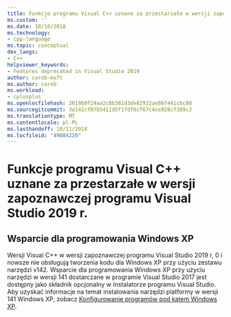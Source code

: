 ```yaml
---
title: Funkcje programu Visual C++ uznane za przestarzałe w wersji zapoznawczej programu Visual Studio 2019 r.
ms.custom: ''
ms.date: 10/10/2018
ms.technology:
- cpp-language
ms.topic: conceptual
dev_langs:
- C++
helpviewer_keywords:
- Features deprecated in Visual Studio 2019
author: corob-msft
ms.author: corob
ms.workload:
- cplusplus
ms.openlocfilehash: 2619b0f24aa2c8b381d3de82932ae86f441cbc88
ms.sourcegitcommit: 3a141cf07b5411d5f1fdf6cf67c4ce928cf389c3
ms.translationtype: MT
ms.contentlocale: pl-PL
ms.lasthandoff: 10/11/2018
ms.locfileid: "49084220"
---
```

# <a name="visual-c-features-deprecated-in-visual-studio-2019-preview"></a>Funkcje programu Visual C++ uznane za przestarzałe w wersji zapoznawczej programu Visual Studio 2019 r.

## <a name="support-for-windows-xp-development"></a>Wsparcie dla programowania Windows XP

Wersji Visual C++ w wersji zapoznawczej programu Visual Studio 2019 r, 0 i nowsze nie obsługują tworzenia kodu dla Windows XP przy użyciu zestawu narzędzi v142. Wsparcie dla programowania Windows XP przy użyciu narzędzi w wersji 141 dostarczane w programie Visual Studio 2017 jest dostępny jako składnik opcjonalny w Instalatorze programu Visual Studio. Aby uzyskać informacje na temat instalowania narzędzi platformy w wersji 141 Windows XP, zobacz [Konfigurowanie programów pod kątem Windows XP](../build/configuring-programs-for-windows-xp.md).